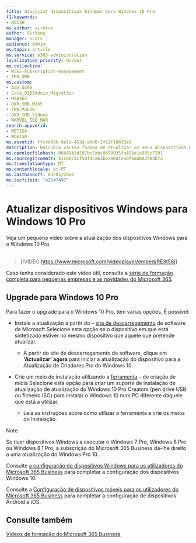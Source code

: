 ```yaml
---
title: Atualizar dispositivos Windows para Windows 10 Pro
f1.keywords:
- NOCSH
ms.author: sirkkuw
author: Sirkkuw
manager: scotv
audience: Admin
ms.topic: article
ms.service: o365-administration
localization_priority: Normal
ms.collection:
- M365-subscription-management
- TRN_SMB
ms.custom:
- Adm_O365
- Core_O365Admin_Migration
- MSB365
- OKR_SMB_M365
- TRN_M365B
- OKR_SMB_Videos
- MARVEL_SEO_MAR
search.appverid:
- MET150
- MOE150
ms.assetid: ffc4d886-9e1d-453d-a0d0-2f62f18635e2
description: Descubra várias formas de atualizar os seus dispositivos Windows para o Windows 10 Pro para usufruir de funcionalidades de segurança e rede de negócios mais avançadas.
ms.openlocfilehash: 0668945d107be7abc0698035fa458e1c805c7201
ms.sourcegitcommit: 41c0bc5cf50f4ca63b4286d1ea0f58ab82984b7a
ms.translationtype: MT
ms.contentlocale: pt-PT
ms.lasthandoff: 03/05/2020
ms.locfileid: "42547497"
---
```

# <a name="upgrade-windows-devices-to-windows-10-pro"></a>Atualizar dispositivos Windows para Windows 10 Pro

Veja um pequeno vídeo sobre a atualização dos dispositivos Windows para o Windows 10 Pro.<br><br>

> [!VIDEO https://www.microsoft.com/videoplayer/embed/RE3t58j] 

Caso tenha considerado este vídeo útil, consulte a [série de formação completa para pequenas empresas e as novidades do Microsoft 365](https://support.office.com/article/6ab4bbcd-79cf-4000-a0bd-d42ce4d12816).

## <a name="upgrade-to-windows-10-pro"></a>Upgrade para Windows 10 Pro
  
Para fazer o upgrade para o Windows 10 Pro, tem várias opções. É possível:
    
- Instale a atualização a partir do &ndash; [site de descarregamento](https://go.microsoft.com/fwlink/?LinkID=836951 ) de software da Microsoft Selecione esta opção se o dispositivo em que está sintetizado estiver no mesmo dispositivo que aquele que pretende atualizar. 

    - A partir do site de descarregamento de software, clique em **'Actualizar' agora** para iniciar a atualização do dispositivo para a Atualização de Criadores Pro do Windows 10. 
    
- Crie um meio de instalação utilizando a [ferramenta](https://go.microsoft.com/fwlink/?LinkID=836960) &ndash; de criação de mídia Selecione esta opção para criar um suporte de instalação de atualização de atualização do Windows 10 Pro Creators (pen drive USB ou ficheiro ISO) para instalar o Windows 10 num PC diferente daquele que está a utilizar.

    - Leia as instruções sobre como utilizar a ferramenta e crie os meios de instalação. 

> [!NOTE]
> Se tiver dispositivos Windows a executar o Windows 7 Pro, Windows 8 Pro ou Windows 8.1 Pro, a subscrição do Microsoft 365 Business dá-lhe direito a uma atualização do Windows Pro 10.
    
Consulte [a configuração de dispositivos Windows para os utilizadores do Microsoft 365 Business](set-up-windows-devices.md) para completar a configuração dos dispositivos Windows 10. 
  
Consulte a [Configuração de dispositivos móveis para os utilizadores do Microsoft 365 Business](set-up-mobile-devices.md) para completar a configuração de dispositivos Android e iOS. 
  
## <a name="see-also"></a>Consulte também

[Vídeos de formação do Microsoft 365 Business](https://support.office.com/article/6ab4bbcd-79cf-4000-a0bd-d42ce4d12816)
